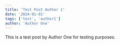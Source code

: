 ```yaml
---
title: 'Test Post Author 1'
date: '2024-01-01'
tags: ['test', 'author1']
author: 'Author One'
---
```


This is a test post by Author One for testing purposes. 